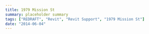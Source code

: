 ```yaml
---
title: 1979 Mission St
summary: placeholder summary
tags: ["REDRAFT", "Revit", "Revit Support", "1979 Mission St"]
date: "2014-06-04"
---
```

